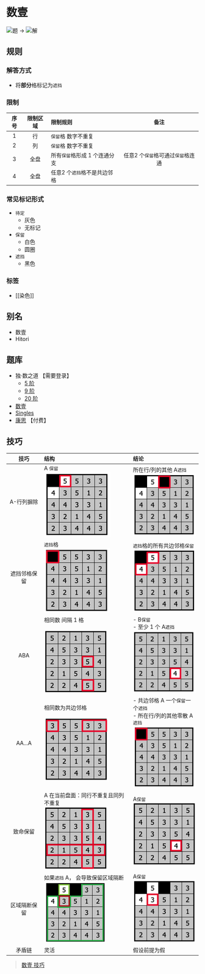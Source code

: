 # 数壹

![题](https://www.conceptispuzzles.com/zh/picture/11/1368.gif) ->
![解](https://www.conceptispuzzles.com/zh/picture/11/1369.gif)

## 规则

### 解答方式

- 将**部分**格标记为`遮挡`

### 限制

| 序号  | 限制区域 | 限制规则              |          备注          |
|:---:|:----:|:------------------|:--------------------:|
|  1  |  行   | `保留`格 数字不重复       |                      |
|  2  |  列   | `保留`格 数字不重复       |                      |
|  3  |  全盘  | 所有`保留`格形成 1 个连通分支 | 任意2 个`保留`格可通过`保留`格连通 |
|  4  |  全盘  | 任意2 个`遮挡`格不是共边邻格  |                      |

### 常见标记形式

- `待定`
  - 灰色
  - 无标记
- `保留`
  - 白色
  - 圆圈
- `遮挡`
  - 黑色

### 标签

- [[染色]]

## 别名

- 数壹
- Hitori

## 题库

- 独·数之道 【需要登录】
  - [5 阶](http://www.sudokufans.org.cn/lx/loos.index.php?w=5)
  - [9 阶](http://www.sudokufans.org.cn/lx/loos.index.php?w=9)
  - [20 阶](http://www.sudokufans.org.cn/lx/loos.index.php?w=20)
- [数壹](https://cn.puzzle-hitori.com/)
- [Singles](https://www.chiark.greenend.org.uk/~sgtatham/puzzles/js/singles.html)
- [康思](https://www.conceptispuzzles.com/zh/index.aspx?uri=puzzle/hitori) 【付费】

## 技巧

<!-- markdownlint-disable MD013 -->
|   技巧   | 结构                                  | 结论                                                            |
|:------:|:------------------------------------|:--------------------------------------------------------------|
| A-行列摒除 | A `保留`<br/>![A-行列摒除结构]              | 所在行/列的其他 A`遮挡`<br/>![A-行列摒除结论]                                |
| 遮挡邻格保留 | `遮挡`格<br/>![遮挡邻格保留结构]               | `遮挡`格的所有共边邻格`保留`<br/>![遮挡邻格保留结论]                              |
|  ABA   | 相同数 间隔 1 格<br/><br/>![ABA-结构]       | - B`保留`<br/>- 至少 1 个 A`遮挡`<br/>![ABA-结论]                      |
| AA...A | 相同数为共边邻格<br/><br/>![AA...A-结构]      | - 共边邻格 A 一个`保留`一个`遮挡`<br/>- 所在行/列的其他零散 A`遮挡`<br/>![AA...A-结论] |
|  致命保留  | A 在当前盘面：同行不重复且同列不重复<br/>![A-致命保留结构] | A`保留`<br/>![A-致命保留结论]                                         |
| 区域隔断保留 | 如果`遮挡` A， 会导致保留区域隔断<br/>![区域隔断保留结构] | A`保留`<br/>![区域隔断保留结论]                                         |
|  矛盾链   | 灵活                                  | 假设前提为假                                                        |
<!-- markdownlint-enable MD013 -->

> [数壹 技巧](https://www.conceptispuzzles.com/zh/index.aspx?uri=puzzle/hitori/techniques)

[ABA-结构]: ../../../images/数壹/ABA-结构.png

[ABA-结论]: ../../../images/数壹/ABA-结论.png

[AA...A-结构]: ../../../images/数壹/AA...A-结构.png

[AA...A-结论]: ../../../images/数壹/AA...A-结论.png

[A-行列摒除结构]: ../../../images/数壹/A-行列摒除结构.png

[A-行列摒除结论]: ../../../images/数壹/A-行列摒除结论.png

[遮挡邻格保留结构]: ../../../images/数壹/AA...A-结论.png

[遮挡邻格保留结论]: ../../../images/数壹/遮挡邻格保留结论.png

[A-致命保留结构]: ../../../images/数壹/A-致命保留结构.png

[A-致命保留结论]: ../../../images/数壹/A-致命保留结论.png

[区域隔断保留结构]: ../../../images/数壹/区域隔断保留结构.png

[区域隔断保留结论]: ../../../images/数壹/区域隔断保留结论.png
